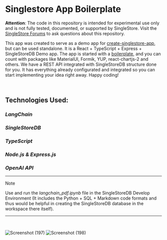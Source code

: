 
# Singlestore App Boilerplate

**Attention**: The code in this repository is intended for experimental use only and is not fully tested, documented, or supported by SingleStore. Visit the [SingleStore Forums](https://www.singlestore.com/forum/) to ask questions about this repository.

This app was created to serve as a demo app for [create-singlestore-app](https://github.com/singlestore-labs/create-singlestore-app), but can be used standalone. It is a React + TypeScript + Express + SingleStoreDB Demo app. The app is started with a [boilerplate](https://github.com/covalence-io/barebones-react-typescript-express), and you can count with packages like MaterialUI, Formik, YUP, react-chartjs-2 and others. We have a REST API integrated with SingleStoreDB structure done for you. It has everything already configurated and integrated so you can start implementing your idea right away. Happy coding!

<br />

## Technologies Used:

### ***LangChain***
### ***SingleStoreDB***
### ***TypeScript***
### ***Node.js & Express.js***
### ***OpenAI API***

<hr/>

> [!NOTE]
> Use and run the *langchain_pdf.ipynb* file in the SingleStoreDB Develop Environment
> (It includes the Python + SQL + Markdown code formats and thus would be helpful in creating the SingleStoreDB database in the workspace there itself).

<hr/>
<br />

![Screenshot (197)](https://github.com/dragonRageX/pdf_ai_reader/assets/114085260/07fc7cf1-0120-41f5-9120-bc310c30dc76)
![Screenshot (198)](https://github.com/dragonRageX/pdf_ai_reader/assets/114085260/3f9acfca-7bf7-4d65-9db6-88b99946aa4e)
